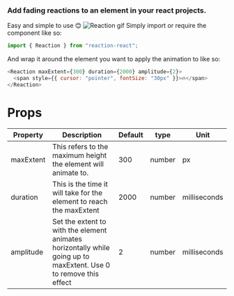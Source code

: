 ### Add fading reactions to an element in your react projects.

Easy and simple to use 😊 
![Reaction gif](https://media.giphy.com/media/NkVMtDIofPLqJruaqq/giphy.gif)
Simply import or require the component like so:

```js
import { Reaction } from "reaction-react";
```

And wrap it around the element you want to apply the animation to like so:

```js
<Reaction maxExtent={300} duration={2000} amplitude={2}>
  <span style={{ cursor: "pointer", fontSize: "30px" }}>🔥</span>
</Reaction>
```

# Props

| Property  | Description                                                                                                       | Default | type   | Unit         |
| --------- | ----------------------------------------------------------------------------------------------------------------- | ------- | ------ | ------------ |
| maxExtent | This refers to the maximum height the element will animate to.                                                    | 300     | number | px           |
| duration  | This is the time it will take for the element to reach the maxExtent                                              | 2000    | number | milliseconds |
| amplitude | Set the extent to with the element animates horizontally while going up to maxExtent. Use 0 to remove this effect | 2       | number | milliseconds |

